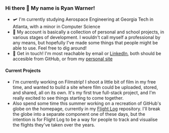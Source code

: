 ### Hi there 👋  My name is Ryan Warner! 

- 🛩  I'm currently studying Aerospace Engineering at Georgia Tech in Atlanta, with a minor in Computer Science
- 📍 My account is basically a collection of personal and school projects, in various stages of development. I wouldn't call myself a professional by any means, but hopefully I've made some things that people might be able to use. Feel free to dig around!
- 📱 Get in touch! I'm most reachable by email or [LinkedIn](https://linkedin.com/in/warner-ryan), both should be accesible from GitHub, or from my [personal site](https://ryanwarner.app)

#### Current Projects
- I'm currently working on Filmstrip! I shoot a little bit of film in my free time, and wanted to build a site where film could be uploaded, stored, and shared, all on its own. It's my first true full-stack project, and I'm really excited to see things starting to come together. 
- Also spend some time this summer working on a recreation of GitHub's globe on the homepage, currently in my [Flight Log](https://github.com/ryan-warner/Flight-Log) repository. I'll break the globe into a separate component one of these days, but the intention is for Flight Log to be a way for people to track and visualise the flights they've taken over the years. 
